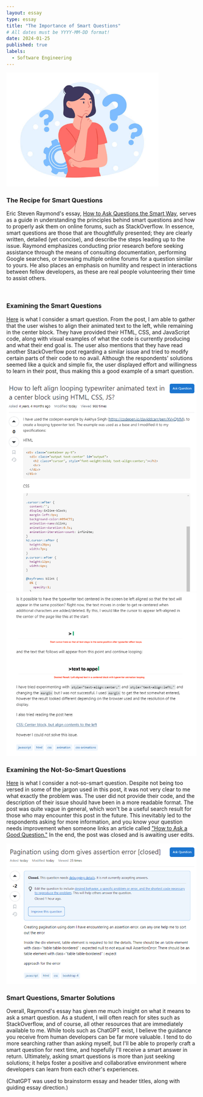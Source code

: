 ```yaml
---
layout: essay
type: essay
title: "The Importance of Smart Questions"
# All dates must be YYYY-MM-DD format!
date: 2024-01-25
published: true
labels:
  - Software Engineering
---
```


<img width="400px" 
     class="rounded float-start pe-4" 
     src="../img/the-importance-of-smart-questions/the-importance-of-smart-questions-1.jpg" >

### The Recipe for Smart Questions
Eric Steven Raymond's essay, [How to Ask Questions the Smart Way](http://www.catb.org/esr/faqs/smart-questions.html), serves as a guide in understanding the principles behind smart questions and how to properly ask them on online forums, such as StackOverflow. In essence, smart questions are those that are thoughtfully presented; they are clearly written, detailed (yet concise), and describe the steps leading up to the issue. Raymond emphasizes conducting prior research before seeking assistance through the means of consulting documentation, performing Google searches, or browsing multiple online forums for a question similar to yours. He also places an emphasis on humility and respect in interactions between fellow developers, as these are real people volunteering their time to assist others.

<br clear="left"/>

### Examining the Smart Questions
[Here](https://stackoverflow.com/questions/58052144/how-to-left-align-looping-typewriter-animated-text-in-a-center-block-using-html) is what I consider a smart question. From the post, I am able to gather that the user wishes to align their animated text to the left, while remaining in the center block. They have provided their HTML, CSS, and JavaScript code, along with visual examples of what the code is currently producing and what their end goal is. The user also mentions that they have read another StackOverflow post regarding a similar issue and tried to modify certain parts of their code to no avail. Although the respondents' solutions seemed like a quick and simple fix, the user displayed effort and willingness to learn in their post, thus making this a good example of a smart question.

<div class="text-center p-4">
  <img width="500px" 
       src="../img/the-importance-of-smart-questions/the-importance-of-smart-questions-2.png" 
       class="img-thumbnail" >
    <img width="500px" 
       src="../img/the-importance-of-smart-questions/the-importance-of-smart-questions-4.png" 
       class="img-thumbnail" >
</div>

### Examining the Not-So-Smart Questions
[Here](https://stackoverflow.com/questions/77884912/pagination-using-dom-gives-assertion-error) is what I consider a not-so-smart question. Despite not being too versed in some of the jargon used in this post, it was not very clear to me what exactly the problem was. The user did not provide their code, and the description of their issue should have been in a more readable format. The post was quite vague in general, which won't be a useful search result for those who may encounter this post in the future. This inevitably led to the respondents asking for more information, and you know your question needs improvement when someone links an article called ["How to Ask a Good Question."](https://stackoverflow.com/help/how-to-ask) In the end, the post was closed and is awaiting user edits.

<div class="text-center p-4">
  <img width="500px" 
       src="../img/the-importance-of-smart-questions/the-importance-of-smart-questions-3.png" 
       class="img-thumbnail" >
</div>

### Smart Questions, Smarter Solutions
Overall, Raymond's essay has given me much insight on what it means to ask a smart question. As a student, I will often reach for sites such as StackOverflow, and of course, all other resources that are immediately available to me. While tools such as ChatGPT exist, I believe the guidance you receive from human developers can be far more valuable. I tend to do more searching rather than asking myself, but I'll be able to properly craft a smart question for next time, and hopefully I'll receive a smart answer in return. Ultimately, asking smart questions is more than just seeking solutions; it helps foster a positive and collaborative environment where developers can learn from each other's experiences. 

(ChatGPT was used to brainstorm essay and header titles, along with guiding essay direction.)
